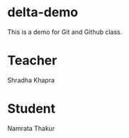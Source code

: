 # delta-demo
This is a demo for Git and Github class.

# Teacher
Shradha Khapra

# Student
Namrata Thakur
